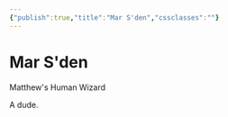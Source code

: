 ```yaml
---
{"publish":true,"title":"Mar S'den","cssclasses":""}
---
```



# Mar S'den

Matthew's Human Wizard

A dude.
